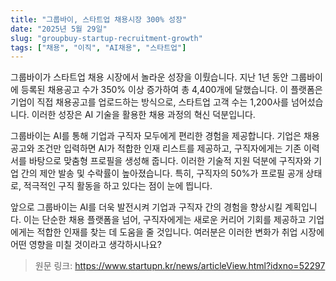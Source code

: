 ```yaml
---
title: "그룹바이, 스타트업 채용시장 300% 성장"
date: "2025년 5월 29일"
slug: "groupbuy-startup-recruitment-growth"
tags: ["채용", "이직", "AI채용", "스타트업"]
---
```


그룹바이가 스타트업 채용 시장에서 놀라운 성장을 이뤘습니다. 지난 1년 동안 그룹바이에 등록된 채용공고 수가 350% 이상 증가하여 총 4,400개에 달했습니다. 이 플랫폼은 기업이 직접 채용공고를 업로드하는 방식으로, 스타트업 고객 수는 1,200사를 넘어섰습니다. 이러한 성장은 AI 기술을 활용한 채용 과정의 혁신 덕분입니다.

그룹바이는 AI를 통해 기업과 구직자 모두에게 편리한 경험을 제공합니다. 기업은 채용공고와 조건만 입력하면 AI가 적합한 인재 리스트를 제공하고, 구직자에게는 기존 이력서를 바탕으로 맞춤형 프로필을 생성해 줍니다. 이러한 기술적 지원 덕분에 구직자와 기업 간의 제안 발송 및 수락률이 높아졌습니다. 특히, 구직자의 50%가 프로필 공개 상태로, 적극적인 구직 활동을 하고 있다는 점이 눈에 띕니다.

앞으로 그룹바이는 AI를 더욱 발전시켜 기업과 구직자 간의 경험을 향상시킬 계획입니다. 이는 단순한 채용 플랫폼을 넘어, 구직자에게는 새로운 커리어 기회를 제공하고 기업에게는 적합한 인재를 찾는 데 도움을 줄 것입니다. 여러분은 이러한 변화가 취업 시장에 어떤 영향을 미칠 것이라고 생각하시나요?

> 원문 링크: https://www.startupn.kr/news/articleView.html?idxno=52297